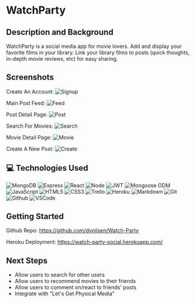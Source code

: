 # WatchParty

## Description and Background
WatchParty is a social media app for movie lovers.  Add and display your favorite films in your library.  Link your library films to posts (quick thoughts, in-depth movie reviews, etc) for easy sharing.  

## Screenshots
Create An Account:
![Signup](https://i.imgur.com/GZInFHd.png)

Main Post Feed:
![Feed](https://i.imgur.com/pfGOYk4.png)

Post Detail Page:
![Post](https://i.imgur.com/QkpScpc.png)

Search For Movies:
![Search](https://i.imgur.com/LEkXBqv.png)

Movie Detail Page:
![Movie](https://i.imgur.com/EPUFHqA.png)

Create A New Post:
![Create](https://i.imgur.com/76h6asl.png)

## :computer: Technologies Used

  ![MongoDB](https://img.shields.io/badge/-MongoDB-05122A?style=flat&logo=mongodb)
  ![Express](https://img.shields.io/badge/-Express-05122A?style=flat&logo=express)
  ![React](https://img.shields.io/badge/-React-05122A?style=flat&logo=react)
  ![Node](https://img.shields.io/badge/-Node.js-05122A?style=flat&logo=node.js)
  ![JWT](https://img.shields.io/badge/-JSON_Web_Tokens-05122A?style=flat&logo=jsonwebtokens)
  ![Mongoose ODM](https://img.shields.io/badge/-Mongoose_ODM-05122A?style=flat&logo=mongodb)
  ![JavaScript](https://img.shields.io/badge/-JavaScript-05122A?style=flat&logo=javascript)
  ![HTML5](https://img.shields.io/badge/-HTML5-05122A?style=flat&logo=html5)
  ![CSS3](https://img.shields.io/badge/-CSS-05122A?style=flat&logo=css3)
  ![Trello](https://img.shields.io/badge/-Trello-05122A?style=flat&logo=trello)
  ![Heroku](https://img.shields.io/badge/-Heroku-05122A?style=flat&logo=heroku)
  ![Markdown](https://img.shields.io/badge/-Markdown-05122A?style=flat&logo=markdown)
  ![Git](https://img.shields.io/badge/-Git-05122A?style=flat&logo=git)
  ![Github](https://img.shields.io/badge/-GitHub-05122A?style=flat&logo=github)
  ![VSCode](https://img.shields.io/badge/-VS_Code-05122A?style=flat&logo=visualstudio)


## Getting Started
Github Repo:
https://github.com/dvnilsen/Watch-Party 

Heroku Deployment:
https://watch-party-social.herokuapp.com/ 

## Next Steps
- Allow users to search for other users
- Allow users to recommend movies to their friends
- Allow users to comment on/react to friends' posts
- Integrate with "Let's Get Physical Media" 
